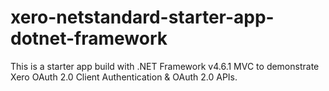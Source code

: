 # xero-netstandard-starter-app-dotnet-framework
This is a starter app build with .NET Framework v4.6.1 MVC to demonstrate Xero OAuth 2.0 Client Authentication &amp; OAuth 2.0 APIs.
